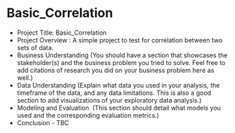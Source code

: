# Basic_Correlation
- Project Title: Basic_Correlation
- Project Overview :
    A simple project to test for correlation between two sets of data.
- Business Understanding (You should have a section that showcases the stakeholder(s) and the business problem you tried to solve. Feel free to add citations of research you did on your business problem here as well.)
- Data Understanding (Explain what data you used in your analysis, the timeframe of the data, and any data limitations. This is also a good section to add visualizations of your exploratory data analysis.)
- Modeling and Evaluation  (This section should detail what models you used and the corresponding evaluation metrics.)
- Conclusion - TBC
